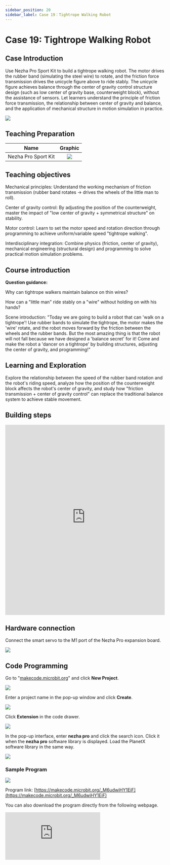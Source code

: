 ```yaml
---
sidebar_position: 20
sidebar_label: Case 19：Tightrope Walking Robot
---
```


# Case 19: Tightrope Walking Robot

## Case Introduction

Use Nezha Pro Sport Kit to build a tightrope walking robot. The motor drives the rubber band (simulating the steel wire) to rotate, and the friction force transmission drives the unicycle figure above to ride stably. The unicycle figure achieves balance through the center of gravity control structure design (such as low center of gravity base, counterweight block), without the assistance of sensors. Let learners understand the principle of friction force transmission, the relationship between center of gravity and balance, and the application of mechanical structure in motion simulation in practice.

![](https://wiki-media-ef.oss-cn-hongkong.aliyuncs.com/docs/microbit/building-blocks/nezha-pro-sports-kit/images/nezha-pro-sports-kit-case-19-01.png)

## Teaching Preparation

|     Name     |            Graphic            |
| :----------: | :--------------------------: |
|   Nezha Pro Sport Kit   |   ![](https://wiki-media-ef.oss-cn-hongkong.aliyuncs.com/docs/microbit/building-blocks/nezha-pro-sports-kit/images/nezha-pro-sports-kit-01.png)  |

## Teaching objectives

Mechanical principles: Understand the working mechanism of friction transmission (rubber band rotates → drives the wheels of the little man to roll).

Center of gravity control: By adjusting the position of the counterweight, master the impact of "low center of gravity + symmetrical structure" on stability.

Motor control: Learn to set the motor speed and rotation direction through programming to achieve uniform/variable speed "tightrope walking".

Interdisciplinary integration: Combine physics (friction, center of gravity), mechanical engineering (structural design) and programming to solve practical motion simulation problems.

## Course introduction

**Question guidance:**

Why can tightrope walkers maintain balance on thin wires?

How can a "little man" ride stably on a "wire" without holding on with his hands?

Scene introduction: "Today we are going to build a robot that can 'walk on a tightrope'! Use rubber bands to simulate the tightrope, the motor makes the 'wire' rotate, and the robot moves forward by the friction between the wheels and the rubber bands. But the most amazing thing is that the robot will not fall because we have designed a 'balance secret' for it! Come and make the robot a 'dancer on a tightrope' by building structures, adjusting the center of gravity, and programming!"

## Learning and Exploration

Explore the relationship between the speed of the rubber band rotation and the robot's riding speed, analyze how the position of the counterweight block affects the robot's center of gravity, and study how "friction transmission + center of gravity control" can replace the traditional balance system to achieve stable movement.

## Building steps

<embed src="https://wiki-media-ef.oss-cn-hongkong.aliyuncs.com/docs/microbit/building-blocks/nezha-pro-sports-kit/files/%E8%B5%B0%E9%92%A2%E4%B8%9D%E6%9C%BA%E5%99%A8%E4%BA%BA.pdf" type="application/pdf" width="100%" height="600px" />

## Hardware connection

Connect the smart servo to the M1 port of the Nezha Pro expansion board.

![](https://wiki-media-ef.oss-cn-hongkong.aliyuncs.com/docs/microbit/building-blocks/nezha-pro-sports-kit/images/nezha-pro-sports-kit-case-17-02.png)

## Code Programming

Go to "[makecode.microbit.org](https://makecode.microbit.org)" and click **New Project**.

![](https://wiki-media-ef.oss-cn-hongkong.aliyuncs.com/docs/microbit/building-blocks/microbit-space-science-kit/images/microbit-space-science-kit-case01-07.png)

Enter a project name in the pop-up window and click **Create**.

![](https://wiki-media-ef.oss-cn-hongkong.aliyuncs.com/docs/microbit/building-blocks/microbit-space-science-kit/images/microbit-space-science-kit-case01-11.png)

Click **Extension** in the code drawer.

![](https://wiki-media-ef.oss-cn-hongkong.aliyuncs.com/docs/microbit/building-blocks/microbit-space-science-kit/images/microbit-space-science-kit-case01-09.png)

In the pop-up interface, enter **nezha pro** and click the search icon. Click it when the **nezha pro** software library is displayed. Load the PlanetX software library in the same way.

![](https://wiki-media-ef.oss-cn-hongkong.aliyuncs.com/docs/microbit/building-blocks/microbit-space-science-kit/images/microbit-space-science-kit-case01-10.png)



### Sample Program

![](https://wiki-media-ef.oss-cn-hongkong.aliyuncs.com/docs/microbit/building-blocks/nezha-pro-sports-kit/images/nezha-pro-sports-kit-case-19-04.png)

Program link: [https://makecode.microbit.org/_M6udwiHY1EiF](https://makecode.microbit.org/_M6udwiHY1EiF)

You can also download the program directly from the following webpage.

<div
style={{
position: 'relative',
paddingBottom: '60%',
overflow: 'hidden',
}}
>
<iframe
src="https://makecode.microbit.org/_M6udwiHY1EiF"
frameborder="0"
sandbox="allow-popups allow-forms allow-scripts allow-same-origin"
style={{
position: 'absolute',
width: '100%',
height: '100%',
}}
/>
</div>

## Download Program

Use a USB cable to connect PC and micro:bit V2.

![](https://wiki-media-ef.oss-cn-hongkong.aliyuncs.com/docs/microbit/building-blocks/microbit-space-science-kit/images/microbit-space-science-kit-manual03.gif)

After the connection is successful, a drive named MICROBIT will be recognized on the computer.

![](https://wiki-media-ef.oss-cn-hongkong.aliyuncs.com/docs/microbit/building-blocks/microbit-space-science-kit/images/microbit-space-science-kit-manual06.png)

Click ![](https://wiki-media-ef.oss-cn-hongkong.aliyuncs.com/docs/microbit/building-blocks/microbit-space-science-kit/images/microbit-space-science-kit-manual07.png) in the lower left corner and select **Connect Device**.

![](https://wiki-media-ef.oss-cn-hongkong.aliyuncs.com/docs/microbit/building-blocks/microbit-space-science-kit/images/microbit-space-science-kit-manual11.png)

Click![](https://wiki-media-ef.oss-cn-hongkong.aliyuncs.com/docs/microbit/building-blocks/microbit-space-science-kit/images/microbit-space-science-kit-manual08.png).

![](https://wiki-media-ef.oss-cn-hongkong.aliyuncs.com/docs/microbit/building-blocks/microbit-space-science-kit/images/microbit-space-science-kit-manual12.png)

Click![](https://wiki-media-ef.oss-cn-hongkong.aliyuncs.com/docs/microbit/building-blocks/microbit-space-science-kit/images/microbit-space-science-kit-manual09.png).

![](https://wiki-media-ef.oss-cn-hongkong.aliyuncs.com/docs/microbit/building-blocks/microbit-space-science-kit/images/microbit-space-science-kit-manual13.png)

In the pop-up window, select **BBC micro:bit CMSIS-DAP**, and then select **Connect**. At this point, our micro:bit has been successfully connected.

![](https://wiki-media-ef.oss-cn-hongkong.aliyuncs.com/docs/microbit/building-blocks/microbit-space-science-kit/images/microbit-space-science-kit-manual14.png)

Click **Download the program**

![](https://wiki-media-ef.oss-cn-hongkong.aliyuncs.com/docs/microbit/building-blocks/microbit-space-science-kit/images/microbit-space-science-kit-manual10.png)

## Case demonstration

Press button A to start the unicycle robot, and press button B to stop the unicycle robot.

![](https://wiki-media-ef.oss-cn-hongkong.aliyuncs.com/docs/microbit/building-blocks/nezha-pro-sports-kit/images/nezha-pro-sports-kit-case-19.gif)

## Summary and sharing

## Extended knowledge

**Balance science of tightrope walking**

The vertical line rule of the center of gravity: The vertical line of the center of gravity of a human body or object must fall within the support surface (the projection line of the wire) to maintain balance. In this case, the little man fixed the center of gravity directly below the wheel through the counterweight. Although the support surface is narrow, the center of gravity is stable.

Dynamic balance vs. static balance: Real tightrope walkers need to maintain dynamic balance through body fine-tuning, while this case simplifies the problem through static center of gravity design, which is suitable for beginners to understand the essence of balance.

**Application scenarios of friction transmission**

Advantages: No complex gear meshing is required, and flexible transmission is achieved through elastic materials (rubber bands), which is suitable for low-speed and light-load scenarios (such as toys and teaching models).

Limitations: Friction is affected by tension and contact surface roughness. It is easy to slip at high speeds, and it is necessary to adjust the tightness of the rubber band or optimize the wheel surface material.

**Unicycle center of gravity control skills**

Real riding: Unicycle riders adjust their center of gravity by twisting their waist and exerting force on their legs, while the "lazy balance method" in this case - directly fixing the center of gravity just above the support point, is a simplified simulation of human movement by mechanical structure.

Engineering inspiration: In robot design, low center of gravity + symmetrical structure is a common strategy to achieve stable movement (such as balance bikes, robot walkers).

